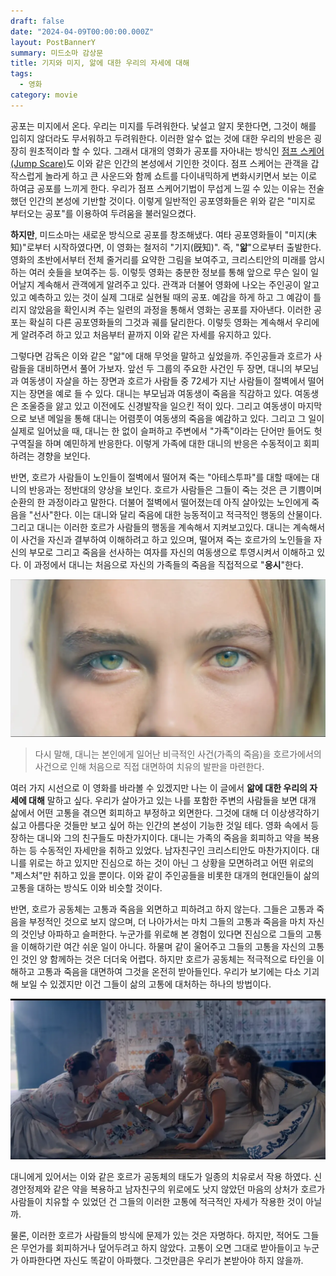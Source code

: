 ```yaml
---
draft: false
date: "2024-04-09T00:00:00.000Z"
layout: PostBannerY
summary: 미드소마 감상문
title: 기지와 미지, 앎에 대한 우리의 자세에 대해
tags:
  - 영화
category: movie
---
```


공포는 미지에서 온다. 우리는 미지를 두려워한다. 낯설고 알지 못한다면, 그것이 해를 입히지 않더라도 무서워하고 두려워한다. 이러한 알수 없는 것에 대한 우리의 반응은 굉장히 원초적이라 할 수 있다. 그래서 대개의 영화가 공포를 자아내는 방식인 [점프 스케어(Jump Scare)](https://ko.wikipedia.org/wiki/%EC%A0%90%ED%94%84_%EC%8A%A4%EC%BC%80%EC%96%B4)도 이와 같은 인간의 본성에서 기인한 것이다. 점프 스케어는 관객을 갑작스럽게 놀라게 하고 큰 사운드와 함께 쇼트를 다이내믹하게 변화시키면서 보는 이로 하여금 공포를 느끼게 한다. 우리가 점프 스케어기법이 무섭게 느낄 수 있는 이유는 전술했던 인간의 본성에 기반할 것이다. 이렇게 일반적인 공포영화들은 위와 같은 "미지로 부터오는 공포"를 이용하여 두려움을 불러일으켰다.

**하지만**, 미드소마는 새로운 방식으로 공포를 창조해냈다. 여타 공포영화들이 "미지(未知)"로부터 시작하였다면, 이 영화는 철저히 "기지(旣知)". 즉, "**앎**"으로부터 출발한다. 영화의 초반에서부터 전체 줄거리를 요약한 그림을 보여주고, 크리스티안의 미래를 암시하는 여러 숏들을 보여주는 등. 이렇듯 영화는 충분한 정보를 통해 앞으로 무슨 일이 일어날지 계속해서 관객에게 알려주고 있다. 관객과 더불어 영화에 나오는 주인공이 알고 있고 예측하고 있는 것이 실제 그대로 실현될 때의 공포. 예감을 하게 하고 그 예감이 틀리지 않았음을 확인시켜 주는 일련의 과정을 통해서 영화는 공포를 자아낸다. 이러한 공포는 확실히 다른 공포영화들의 그것과 궤를 달리한다. 이렇듯 영화는 계속해서 우리에게 알려주려 하고 있고 처음부터 끝까지 이와 같은 자세를 유지하고 있다.

그렇다면 감독은 이와 같은 "앎"에 대해 무엇을 말하고 싶었을까. 주인공들과 호르가 사람들을 대비하면서 풀어 가보자. 앞선 두 그룹의 주요한 사건인 두 장면, 대니의 부모님과 여동생이 자살을 하는 장면과 호르가 사람들 중 72세가 지난 사람들이 절벽에서 떨어지는 장면을 예로 들 수 있다. 대니는 부모님과 여동생이 죽음을 직감하고 있다. 여동생은 조울증을 앓고 있고 이전에도 신경발작을 일으킨 적이 있다. 그리고 여동생이 마지막으로 보낸 메일을 통해 대니는 어렴풋이 여동생의 죽음을 예감하고 있다. 그리고 그 일이 실제로 일어났을 때, 대니는 한 없이 슬퍼하고 주변에서 "가족"이라는 단어만 들어도 헛구역질을 하며 예민하게 반응한다. 이렇게 가족에 대한 대니의 반응은 수동적이고 회피하려는 경향을 보인다.

반면, 호르가 사람들이 노인들이 절벽에서 떨어져 죽는 "아테스투파"를 대할 때에는 대니의 반응과는 정반대의 양상을 보인다. 호르가 사람들은 그들이 죽는 것은 큰 기쁨이며 순환의 한 과정이라고 말한다. 더불어 절벽에서 떨어졌는데 아직 살아있는 노인에게 죽음을 "선사"한다. 이는 대니와 달리 죽음에 대한 능동적이고 적극적인 행동의 산물이다. 그리고 대니는 이러한 호르가 사람들의 행동을 계속해서 지켜보고있다. 대니는 계속해서 이 사건을 자신과 결부하여 이해하려고 하고 있으며, 떨어져 죽는 호르가의 노인들을 자신의 부모로 그리고 죽음을 선사하는 여자를 자신의 여동생으로 투영시켜서 이해하고 있다. 이 과정에서 대니는 처음으로 자신의 가족들의 죽음을 직접적으로 "**응시**"한다.

![image](./image.webp)

> 다시 말해, 대니는 본인에게 일어난 비극적인 사건(가족의 죽음)을 호르가에서의 사건으로 인해 처음으로 직접 대면하여 치유의 발판을 마련한다.

여러 가지 시선으로 이 영화를 바라볼 수 있겠지만 나는 이 글에서 **앎에 대한 우리의 자세에 대해** 말하고 싶다. 우리가 살아가고 있는 나를 포함한 주변의 사람들을 보면 대개 삶에서 어떤 고통을 겪으면 회피하고 부정하고 외면한다. 그것에 대해 더 이상생각하기 싫고 아름다운 것들만 보고 싶어 하는 인간의 본성이 기능한 것일 테다. 영화 속에서 등장하는 대니와 그의 친구들도 마찬가지이다. 대니는 가족의 죽음을 회피하고 약을 복용하는 등 수동적인 자세만을 취하고 있었다. 남자친구인 크리스티안도 마찬가지이다. 대니를 위로는 하고 있지만 진심으로 하는 것이 아닌 그 상황을 모면하려고 어떤 위로의 "제스처"만 취하고 있을 뿐이다. 이와 같이 주인공들을 비롯한 대개의 현대인들이 삶의 고통을 대하는 방식도 이와 비슷할 것이다.

반면, 호르가 공동체는 고통과 죽음을 외면하고 피하려고 하지 않는다. 그들은 고통과 죽음을 부정적인 것으로 보지 않으며, 더 나아가서는 마치 그들의 고통과 죽음을 마치 자신의 것인냥 아파하고 슬퍼한다. 누군가를 위로해 본 경험이 있다면 진심으로 그들의 고통을 이해하기란 여간 쉬운 일이 아니다. 하물며 같이 울어주고 그들의 고통을 자신의 고통인 것인 양 함께하는 것은 더더욱 어렵다. 하지만 호르가 공동체는 적극적으로 타인을 이해하고 고통과 죽음을 대면하여 그것을 온전히 받아들인다. 우리가 보기에는 다소 기괴해 보일 수 있겠지만 이건 그들이 삶의 고통에 대처하는 하나의 방법이다.

![image2](./image2.webp)

대니에게 있어서는 이와 같은 호르가 공동체의 태도가 일종의 치유로서 작용 하였다. 신경안정제와 같은 약을 복용하고 남자친구의 위로에도 낫지 않았던 마음의 상처가 호르가 사람들이 치유할 수 있었던 건 그들의 이러한 고통에 적극적인 자세가 작용한 것이 아닐까.

물론, 이러한 호르가 사람들의 방식에 문제가 있는 것은 자명하다. 하지만, 적어도 그들은 무언가를 회피하거나 덮어두려고 하지 않았다. 고통이 오면 그대로 받아들이고 누군가 아파한다면 자신도 똑같이 아파했다. 그것만큼은 우리가 본받아야 하지 않을까.
